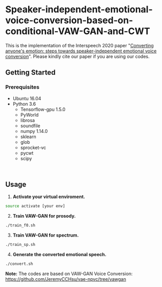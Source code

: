 # Speaker-independent-emotional-voice-conversion-based-on-conditional-VAW-GAN-and-CWT

This is the implementation of the Interspeech 2020 paper "[Converting anyone's emotion: steps towards speaker-independent emotional voice conversion](https://www.researchgate.net/publication/341388058_Converting_Anyone's_Emotion_Towards_Speaker-Independent_Emotional_Voice_Conversion)". Please kindly cite our paper if you are using our codes.


## Getting Started

### Prerequisites

- Ubuntu 16.04  
- Python 3.6 
  - Tensorflow-gpu 1.5.0
  - PyWorld
  - librosa
  - soundfile
  - numpy 1.14.0
  - sklearn
  - glob
  - sprocket-vc
  - pycwt
  - scipy
<br/>

## Usage
1. **Activate your virtual enviroment.**
```bash
source activate [your env]
```
2. **Train VAW-GAN for prosody.**
```bash
./train_f0.sh
```
3. **Train VAW-GAN for spectrum.**
```bash
./train_sp.sh
```
4. **Generate the converted emotional speech.**
```bash
./convert.sh
```
**Note:** 
The codes are based on VAW-GAN Voice Conversion: https://github.com/JeremyCCHsu/vae-npvc/tree/vawgan
